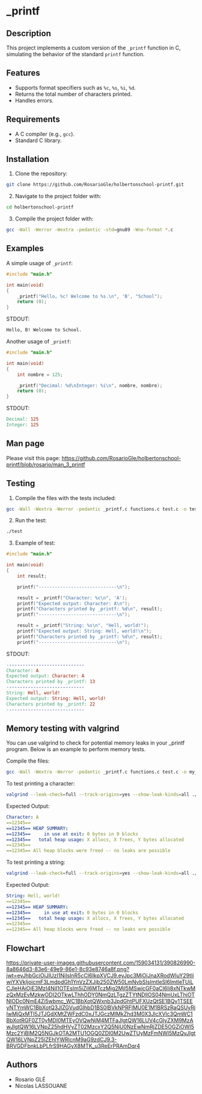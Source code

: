 # _printf

## Description
This project implements a custom version of the `_printf` function in C, simulating the behavior of the standard `printf` function.

## Features
- Supports format specifiers such as `%c`, `%s`, `%i`, `%d`.
- Returns the total number of characters printed.
- Handles errors.

## Requirements
- A C compiler (e.g., `gcc`).
- Standard C library.

## Installation
1. Clone the repository:
```bash
git clone https://github.com/RosarioGle/holbertonschool-printf.git
```

2. Navigate to the project folder with:
```bash
cd holbertonschool-printf
```

3. Compile the project folder with:
```bash
gcc -Wall -Werror -Wextra -pedantic -std=gnu89 -Wno-format *.c
```

## Examples
A simple usage of `_printf`:
```c
#include "main.h"

int main(void)
{
    _printf("Hello, %c! Welcome to %s.\n", 'B', "School");
    return (0);
}
```
STDOUT:
```makefile
Hello, B! Welcome to School.
```

Another usage of `_printf`:
```c
#include "main.h"

int main(void)
{
    int nombre = 125;

    _printf("Decimal: %d\nInteger: %i\n", nombre, nombre);
    return (0);
}
```
STDOUT:
```makefile
Decimal: 125
Integer: 125
```

## Man page
Please visit this page:
https://github.com/RosarioGle/holbertonschool-printf/blob/rosario/man_3_printf

## Testing
1. Compile the files with the tests included:
```bash
gcc -Wall -Wextra -Werror -pedantic _printf.c functions.c test.c -o test
```

2. Run the test:
```bash
./test
```

3. Example of test:
```c
#include "main.h"

int main(void)
{
    int result;

	printf("-----------------------------\n");

    result = _printf("Character: %c\n", 'A');
    printf("Expected output: Character: A\n");
    printf("Characters printed by _printf: %d\n", result);
	printf("-----------------------------\n");

    result = _printf("String: %s\n", "Hell, world!");
    printf("Expected output: String: Hell, world!\n");
    printf("Characters printed by _printf: %d\n", result);
	printf("-----------------------------\n");
```
STDOUT:
```makefile
-----------------------------
Character: A
Expected output: Character: A
Characters printed by _printf: 13
-----------------------------
String: Hell, world!
Expected output: String: Hell, world!
Characters printed by _printf: 22
-----------------------------
```
## Memory testing with valgrind
You can use valgrind to check for potential memory leaks in your _printf program. Below is an example to perform memory tests.

Compile the files:
```bash
gcc -Wall -Wextra -Werror -pedantic _printf.c functions.c test.c -o my_printf
```

To test printing a character:
```bash
valgrind --leak-check=full --track-origins=yes --show-leak-kinds=all ./my_printf 'Character: A'
```
Expected Output:
```yaml
Character: A
==12345== 
==12345== HEAP SUMMARY:
==12345==     in use at exit: 0 bytes in 0 blocks
==12345==   total heap usage: X allocs, X frees, Y bytes allocated
==12345== 
==12345== All heap blocks were freed -- no leaks are possible
```
To test printing a string:
```bash
valgrind --leak-check=full --track-origins=yes --show-leak-kinds=all ./my_printf 'String: Hell, world!'
```
Expected Output:
```yaml
String: Hell, world!
==12345== 
==12345== HEAP SUMMARY:
==12345==     in use at exit: 0 bytes in 0 blocks
==12345==   total heap usage: X allocs, X frees, Y bytes allocated
==12345== 
==12345== All heap blocks were freed -- no leaks are possible
```

## Flowchart
https://private-user-images.githubusercontent.com/159034131/390826990-8a8646d3-83e6-49e9-86e1-8c93e8746a8f.png?jwt=eyJhbGciOiJIUzI1NiIsInR5cCI6IkpXVCJ9.eyJpc3MiOiJnaXRodWIuY29tIiwiYXVkIjoicmF3LmdpdGh1YnVzZXJjb250ZW50LmNvbSIsImtleSI6ImtleTUiLCJleHAiOjE3MzI4NjI1OTEsIm5iZiI6MTczMjg2MjI5MSwicGF0aCI6Ii8xNTkwMzQxMzEvMzkwODI2OTkwLThhODY0NmQzLTgzZTYtNDllOS04NmUxLThjOTNlODc0NmE4Zi5wbmc_WC1BbXotQWxnb3JpdGhtPUFXUzQtSE1BQy1TSEEyNTYmWC1BbXotQ3JlZGVudGlhbD1BS0lBVkNPRFlMU0E1M1BRSzRaQSUyRjIwMjQxMTI5JTJGdXMtZWFzdC0xJTJGczMlMkZhd3M0X3JlcXVlc3QmWC1BbXotRGF0ZT0yMDI0MTEyOVQwNjM4MTFaJlgtQW16LUV4cGlyZXM9MzAwJlgtQW16LVNpZ25hdHVyZT02MzcxY2Q5NjU0NzEwNmRjZDE5OGZiOWI5Mzc2YjBlM2Q5NGJkOTA2MTU1OGQ0ZDI0M2UwZTUyMzFmNWI5MzQyJlgtQW16LVNpZ25lZEhlYWRlcnM9aG9zdCJ9.3-BRVGDFbnkLbPLfrS9HAGyX8MTK_u3ReErPRAmDqr4

## Authors
- Rosario GLÉ
- Nicolas LASSOUANE
